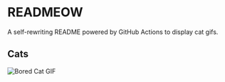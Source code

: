 # READMEOW

A self-rewriting README powered by GitHub Actions to display cat gifs.

## Cats

![Bored Cat GIF](https://media3.giphy.com/media/v1.Y2lkPTlhY2QwMmRhaTg3MzRvb2RxN2V4NTVodHFrZGtxaDh5NW1ocHBicGM3dndzMGUxdCZlcD12MV9naWZzX3NlYXJjaCZjdD1n/mlvseq9yvZhba/200.gif)
